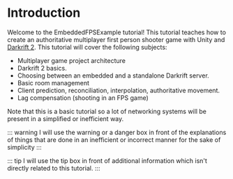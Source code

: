  # Introduction

Welcome to the EmbeddedFPSExample tutorial!
This tutorial teaches how to create an authoritative multiplayer first person shooter game with Unity and [Darkrift 2](https://darkriftnetworking.com/DarkRift2).
This tutorial will cover the following subjects:
- Multiplayer game project architecture
- Darkrift 2 basics.
- Choosing between an embedded and a standalone Darkrift server.
- Basic room management
- Client prediction, reconciliation, interpolation, authoritative movement.
- Lag compensation (shooting in an FPS game)

Note that this is a basic tutorial so a lot of networking systems will be present in a simplified or inefficient way.

::: warning
I will use the warning or a danger box in front of the explanations of things that are done in an inefficient or incorrect manner for the sake of simplicity
:::

::: tip 
I will use the tip box in front of additional information which isn't directly related to this tutorial.
:::


